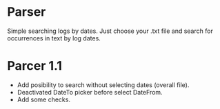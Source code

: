 # Parser
Simple searching logs by dates.
Just choose your .txt file and search for occurrences in text by log dates.

# Parcer 1.1
- Add posibility to search without selecting dates (overall file).
- Deactivated DateTo picker before select DateFrom.
- Add some checks.
